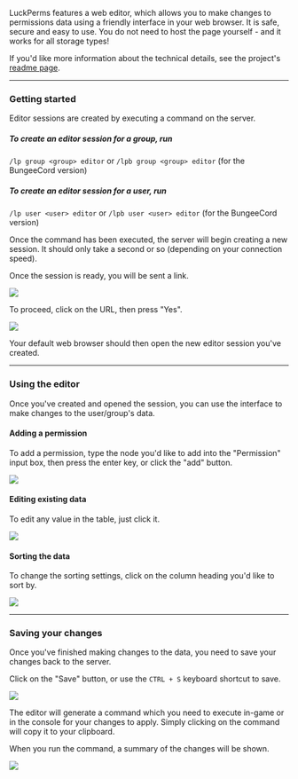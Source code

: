 LuckPerms features a web editor, which allows you to make changes to permissions data using a friendly interface in your web browser. It is safe, secure and easy to use. You do not need to host the page yourself - and it works for all storage types!

If you'd like more information about the technical details, see the project's [readme page](https://github.com/lucko/LuckPermsWebEditor/blob/master/README.md).

___

### Getting started

Editor sessions are created by executing a command on the server.

##### To create an editor session for a group, run
`/lp group <group> editor` or `/lpb group <group> editor` (for the BungeeCord version)

##### To create an editor session for a user, run
`/lp user <user> editor` or `/lpb user <user> editor` (for the BungeeCord version)


Once the command has been executed, the server will begin creating a new session. It should only take a second or so (depending on your connection speed).

Once the session is ready, you will be sent a link.

![](https://i.imgur.com/iqxlldA.png)

To proceed, click on the URL, then press "Yes".

![](https://i.imgur.com/yFNXCEp.png)

Your default web browser should then open the new editor session you've created.

___

### Using the editor

Once you've created and opened the session, you can use the interface to make changes to the user/group's data.

#### Adding a permission

To add a permission, type the node you'd like to add into the "Permission" input box, then press the enter key, or click the "add" button.

![](https://giant.gfycat.com/TerrificAccomplishedIndusriverdolphin.gif)

#### Editing existing data

To edit any value in the table, just click it.

![](https://giant.gfycat.com/FirmLightheartedAddax.gif)

#### Sorting the data

To change the sorting settings, click on the column heading you'd like to sort by.

![](https://giant.gfycat.com/PastFinishedCougar.gif)

___

### Saving your changes

Once you've finished making changes to the data, you need to save your changes back to the server.

Click on the "Save" button, or use the `CTRL + S` keyboard shortcut to save.

![](https://giant.gfycat.com/NegativeIncompleteCougar.gif)

The editor will generate a command which you need to execute in-game or in the console for your changes to apply. Simply clicking on the command will copy it to your clipboard.

When you run the command, a summary of the changes will be shown.

![](https://i.imgur.com/dXbpjQ9.png)